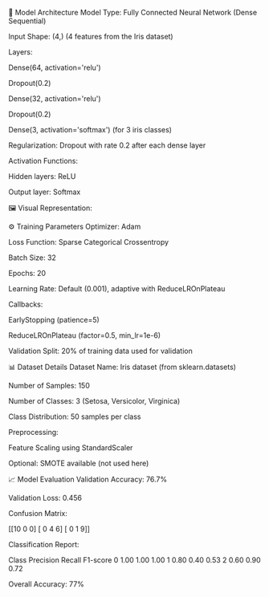 
🧠 Model Architecture
Model Type: Fully Connected Neural Network (Dense Sequential)

Input Shape: (4,) (4 features from the Iris dataset)

Layers:

Dense(64, activation='relu')

Dropout(0.2)

Dense(32, activation='relu')

Dropout(0.2)

Dense(3, activation='softmax') (for 3 iris classes)

Regularization: Dropout with rate 0.2 after each dense layer

Activation Functions:

Hidden layers: ReLU

Output layer: Softmax

🖼️ Visual Representation:

⚙️ Training Parameters
Optimizer: Adam

Loss Function: Sparse Categorical Crossentropy

Batch Size: 32

Epochs: 20

Learning Rate: Default (0.001), adaptive with ReduceLROnPlateau

Callbacks:

EarlyStopping (patience=5)

ReduceLROnPlateau (factor=0.5, min_lr=1e-6)

Validation Split: 20% of training data used for validation

📊 Dataset Details
Dataset Name: Iris dataset (from sklearn.datasets)

Number of Samples: 150

Number of Classes: 3 (Setosa, Versicolor, Virginica)

Class Distribution: 50 samples per class

Preprocessing:

Feature Scaling using StandardScaler

Optional: SMOTE available (not used here)

📈 Model Evaluation
Validation Accuracy: 76.7%

Validation Loss: 0.456

Confusion Matrix:

[[10  0  0]
 [ 0  4  6]
 [ 0  1  9]]


Classification Report:

Class	Precision	Recall	F1-score
0	      1.00	    1.00	 1.00
1	      0.80	    0.40	  0.53
2	      0.60	    0.90	  0.72

Overall Accuracy: 77%


